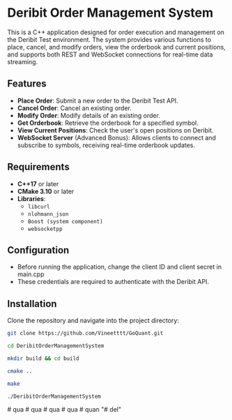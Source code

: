# Deribit Order Management System

This is a C++ application designed for order execution and management on the Deribit Test environment. The system provides various functions to place, cancel, and modify orders, view the orderbook and current positions, and supports both REST and WebSocket connections for real-time data streaming.

## Features

- **Place Order**: Submit a new order to the Deribit Test API.
- **Cancel Order**: Cancel an existing order.
- **Modify Order**: Modify details of an existing order.
- **Get Orderbook**: Retrieve the orderbook for a specified symbol.
- **View Current Positions**: Check the user's open positions on Deribit.
- **WebSocket Server** (Advanced Bonus): Allows clients to connect and subscribe to symbols, receiving real-time orderbook updates.

## Requirements

- **C++17** or later
- **CMake 3.10** or later
- **Libraries**:
  - `libcurl`
  - `nlohmann_json`
  - `Boost (system component)`
  - `websocketpp`

## Configuration
- Before running the application, change the client ID and client secret in main.cpp
- These credentials are required to authenticate with the Deribit API.

## Installation

Clone the repository and navigate into the project directory:

```bash
git clone https://github.com/Vineetttt/GoQuant.git
```
```bash
cd DeribitOrderManagementSystem
```
```bash
mkdir build && cd build
```
```bash
cmake ..
```
```bash
make
```
```bash
./DeribitOrderManagementSystem
```

#   q u a 
 
 #   q u a 
 
 #   q u a 
 
 #   q u a 
 
 #   q u a n 
 
 "# del" 
